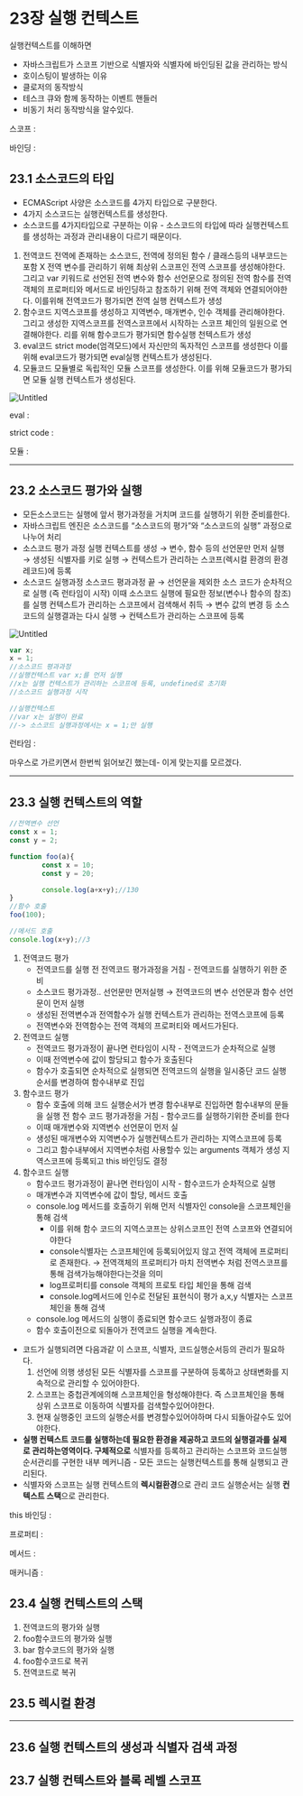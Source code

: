 # 23장 실행 컨텍스트

실행컨텍스트를 이해하면

- 자바스크립트가 스코프 기반으로 식별자와 식별자에 바인딩된 값을 관리하는 방식
- 호이스팅이 발생하는 이유
- 클로저의 동작방식
- 테스크 큐와 함께 동작하는 이벤트 핸들러
- 비동기 처리 동작방식을 알수있다.

스코프 :

바인딩 : 

## 23.1 소스코드의 타입

- ECMAScript 사양은 소스코드를 4가지 타입으로 구분한다.
- 4가지 소스코드는 실행컨텍스트를 생성한다.
- 소스코드를  4가지타입으로 구분하는 이유 - 소스코드의 타입에 따라 실행컨텍스트를 생성하는 과정과 관리내용이 다르기 때문이다.
1.  전역코드
전역에 존재하는 소스코드, 전역에 정의된 함수 / 클래스등의 내부코드는 포함 X
전역 변수를 관리하기 위해 최상위 스코프인 전역 스코프를 생성해야한다.
그리고 var 키워드로 선언된 전역 변수와 함수 선언문으로 정의된 전역 함수를
전역 객체의 프로퍼티와 메서드로 바인딩하고 참조하기 위해 전역 객체와 연결되어야한다.
이를위해 전역코드가 평가되면 전역 실행 컨텍스트가 생성
2. 함수코드
지역스코프를 생성하고 지역변수, 매개변수, 인수 객체를 관리해야한다.
그리고 생성한 지역스코프를 전역스코프에서 시작하는 스코프 체인의 일원으로 연결해야한다.
리를 위해 함수코드가 평가되면 함수실행 천텍스트가 생성
3. eval코드
strict mode(엄격모드)에서 자신만의 독자적인 스코프를 생성한다
이를 위해 eval코드가 평가되면 eval실행 컨텍스트가 생성된다.
4. 모듈코드
모듈별로 독립적인 모듈 스코프를 생성한다.
이를 위해 모듈코드가 평가되면 모듈 실행 컨텍스트가 생성된다.

![Untitled](https://s3-us-west-2.amazonaws.com/secure.notion-static.com/6e77dd20-dd78-4efe-a470-35bebf667f3e/Untitled.png)

eval : 

strict code : 

모듈 : 

---

## 23.2 소스코드 평가와 실행

- 모든소스코드는 실행에 앞서 평가과정을 거치며 코드를 실행하기 위한 준비를한다.
- 자바스크립트 엔진은 소스코드를 “소스코드의 평가”와 “소스코드의 실행” 과정으로 나누어 처리
- 소스코드 평가 과정
실행 컨텍스트를 생성 → 변수, 함수 등의 선언문만 먼저 실행 → 생성된 식별자를 키로 실행
→ 컨텍스트가 관리하는 스코프(렉시컬 환경의 환경레코드)에 등록
- 소스코드 실행과정
소스코드 평과과정 끝 → 선언문을 제외한 소스 코드가 순차적으로 실행 (즉 런타임이 시작)
이때 소스코드 실행에 필요한 정보(변수나 함수의 참조)를 실행 컨텍스트가 관리하는 스코프에서 검색해서 취득 → 변수 값의 변경 등 소스코드의 실행결과는 다시 실행 → 컨텍스트가 관리하는 스코프에 등록

![Untitled](https://s3-us-west-2.amazonaws.com/secure.notion-static.com/435b71af-8c41-4fba-a910-8d7ec06200d8/Untitled.png)

```jsx
var x;
x = 1;
//소스코드 평과과정
//실행컨텍스트 var x;를 먼저 실행
//x는 실행 컨텍스트가 관리하는 스코프에 등록, undefined로 초기화
//소스코드 실행과정 시작

//실행컨텍스트
//var x는 실행이 완료
//-> 소스코드 실행과정에서는 x = 1;만 실행
```

런타임 : 

마우스로 가르키면서 한번씩 읽어보긴 했는데- 이게 맞는지를 모르겠다.

---

## 23.3 실행 컨텍스트의 역할

```jsx
//전역변수 선언
const x = 1;
const y = 2;

function foo(a){
		const x = 10;
		const y = 20;

		console.log(a+x+y);//130
} 
//함수 호출
foo(100);

//메서드 호출
console.log(x+y);//3
```

1. 전역코드 평가
    - 전역코드를 실행 전 전역코드 평가과정을 거침 - 전역코드를 실행하기 위한 준비
    - 소스코드 평가과정..
    선언문만 먼저실행 → 전역코드의 변수 선언문과 함수 선언문이 먼저 실행
    - 생성된 전역변수과 전역함수가 실행 컨텍스트가 관리하는 전역스코프에 등록
    - 전역변수와 전역함수는 전역 객체의 프로퍼티와 메서드가된다.
2. 전역코드 실행
    - 전역코드 평가과정이 끝나면 런타임이 시작 - 전역코드가 순차적으로 실행
    - 이때 전역변수에 값이 할당되고 함수가 호출된다
    - 함수가 호출되면 순차적으로 실행되면 전역코드의 실행을 일시중단
    코드 실행 순서를 변경하여 함수내부로 진입
3. 함수코드 평가
    - 함수 호출에 의해 코드 실행순서가 변경
    함수내부로 진입하면 함수내부의 문들을 실행 전 함수 코드 평가과정을 거침 - 함수코드를 실행하기위한 준비를 한다
    - 이때 매개변수와 지역변수 선언문이 먼저 실
    - 생성된 매개변수와 지역변수가 실행컨텍스트가 관리하는 지역스코프에 등록
    - 그리고 함수내부에서 지역변수처럼 사용할수 있는 arguments 객체가 생성 지역스코프에 등록되고 this 바인딩도 결정
4. 함수코드 실행
    - 함수코드 평가과정이 끝나면 런타임이 시작 - 함수코드가 순차적으로 실행
    - 매개변수과 지역변수에 값이 할당, 메서드 호출
    - console.log 메서드를 호출하기 위해 먼저 식별자인 console을 스코프체인을 통해 검색
        - 이를 위해 함수 코드의 지역스코프는 상위스코프인 전역 스코프와 연결되어야한다
        - console식별자는 스코프체인에 등록되어있지 않고 전역 객체에 프로퍼티로 존재한다.
        → 전역객체의 프로퍼티가 마치 전역변수 처럼 전역스코프를 통해 검색가능해야한다는것을 의미
        - log프로퍼티를 console 객체의 프로토 타입 체인을 통해 검색
        - console.log메서드에 인수로 전달된 표현식이 평가
        a,x,y 식별자는 스코프체인을 통해 검색
    - console.log 메서드의 실행이 종료되면 함수코드 실행과정이 종료
    - 함수 호출이전으로 되돌아가 전역코드 실행을 계속한다.
    
- 코드가 실행되려면 다음과같 이 스코프, 식별자, 코드실행순서등의 관리가 필요하다.
    1. 선언에 의행 생성된 모든 식별자를 스코프를 구분하여 등록하고 상태변화를 지속적으로 관리할 수 있어야한다.
    2. 스코프는 중첩관계에의해 스코프체인을 형성해야한다. 즉 스코프체인을 통해 상위 스코프로 이동하여 식별자를 검색할수있어야한다.
    3. 현재 실행중인 코드의 실행순서를 변경할수있어야하며 다시 되돌아갈수도 있어야한다.
- **실행 컨텍스트
코드를 실행하는데 필요한 환경을 제공하고 코드의 실행결과를 실제로 관리하는영역이다.
구체적으로** 식별자를 등록하고 관리하는 스코프와 코드실행순서관리를 구현한 내부 메커니즘 - 모든 코드는 실행컨텍스트를 통해 실행되고 관리된다.
- 식별자와 스코프는 실행 컨텍스트의 **렉시컬환경**으로 관리
코드 실행순서는 실행 **컨텍스트 스택**으로 관리한다.

this 바인딩 : 

프로퍼티 : 

메서드 :

매커니즘 : 

## 23.4 실행 컨텍스트의 스택

1. 전역코드의 평가와 실행
2. foo함수코드의 평가와 실행
3. bar 함수코드의 평가와 실행
4. foo함수코드로 복귀
5. 전역코드로 복귀

## 23.5 렉시컬 환경

---

## 23.6 실행 컨텍스트의 생성과 식별자 검색 과정

## 23.7 실행 컨텍스트와 블록 레벨 스코프